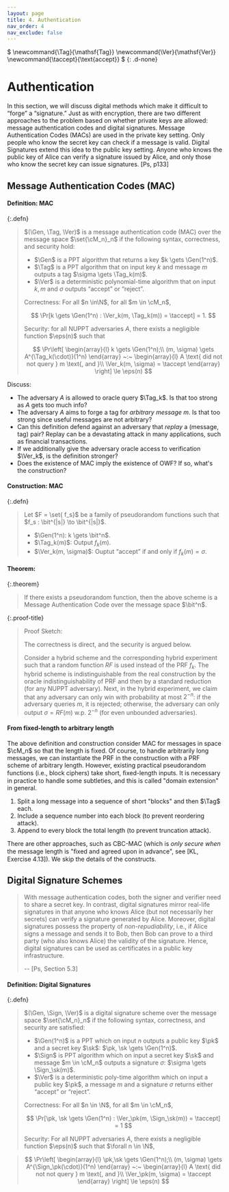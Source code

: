 ```yaml
---
layout: page
title: 4. Authentication
nav_order: 4
nav_exclude: false
---
```


$
\newcommand{\Tag}{\mathsf{Tag}}
\newcommand{\Ver}{\mathsf{Ver}}
\newcommand{\taccept}{\text{accept}}
$
{: .d-none}

Authentication
================

In this section, we will discuss digital methods which make
it difficult to “forge” a “signature.” Just as with encryption, there
are two different approaches to the problem based on whether
private keys are allowed: message authentication codes and digital
signatures. Message Authentication Codes (MACs) are used in
the private key setting. Only people who know the secret key
can check if a message is valid. Digital Signatures extend this
idea to the public key setting. Anyone who knows the public key
of Alice can verify a signature issued by Alice, and only those
who know the secret key can issue signatures. [Ps, p133]

Message Authentication Codes (MAC)
-------------------------

#### **Definition:** MAC

{:.defn}
> $(\Gen, \Tag, \Ver)$ is a message authentication code (MAC) over 
> the message space $\set{\cM_n}_n$ if the following syntax, correctness, and security hold:
> 
> - $\Gen$ is a PPT algorithm that returns a key $k \gets \Gen(1^n)$.
> - $\Tag$ is a PPT algorithm that on input key $k$ and message $m$ outputs a tag $\sigma \gets \Tag_k(m)$.
> - $\Ver$ is a deterministic polynomial-time algorithm that on input $k, m$ and $\sigma$ 
>   outputs “accept” or “reject”.
> 
> Correctness: For all $n \in\N$, for all $m \in \cM_n$,
> 
> $$
> \Pr[k \gets \Gen(1^n) : \Ver_k(m, \Tag_k(m)) = \taccept] = 1.
> $$
> 
> Security: for all NUPPT adversaries $A$, there exists a negligible function $\eps(n)$
> such that
> 
> $$
> \Pr\left[
> \begin{array}{l}
> k \gets \Gen(1^n);\\
> (m, \sigma) \gets A^{\Tag_k(\cdot)}(1^n)
> \end{array}
>  ~:~
> \begin{array}{l}
> A \text{ did not not query } m \text{, and }\\ 
> \Ver_k(m, \sigma) = \taccept
> \end{array}
> \right] \le \eps(n)
> $$

Discuss:

- The adversary $A$ is allowed to oracle query $\Tag_k$. Is that too strong as $A$ gets too much info?
- The adversary $A$ aims to forge a tag for *arbitrary message* $m$. Is that too strong since useful messages are not arbitrary?
- Can this definition defend against an adversary that *replay* a (message, tag) pair? Replay can be a devastating attack in many applications, such as financial transactions.
- If we additionally give the adversary oracle access to verification $\Ver_k$, is the definition stronger?
- Does the existence of MAC imply the existence of OWF? If so, what's the construction?

#### **Construction:** MAC

{:.defn}
> Let $F = \set{ f_s}$ be a family of pseudorandom functions such that 
> $f_s : \bit^{|s|} \to \bit^{|s|}$.
> 
> - $\Gen(1^n): k \gets \bit^n$.
> - $\Tag_k(m)$: Output $f_k(m)$.
> - $\Ver_k(m, \sigma)$: Ouptut “accept” if and only if $f_k(m) = \sigma$.

#### **Theorem:**

{:.theorem}
> If there exists a pseudorandom function, then the above scheme is a 
> Message Authentication Code over the message space $\bit^n$.

{:.proof-title}
> Proof Sketch:
> 
> The correctness is direct, and the security is argued below.
> 
> Consider a hybrid scheme and the corresponding hybrid experiment such that
> a random function $RF$ is used instead of the PRF $f_k$.
> The hybrid scheme is indistinguishable from the real construction
> by the oracle indistinguishability of PRF and then by a standard reduction
> (for any NUPPT adversary).
> Next, in the hybrid experiment, we claim that any adversary 
> can only win with probability at most $2^{-n}$:
> if the adversary queries $m$, it is rejected;
> otherwise, the adversary can only output $\sigma = RF(m)$ w.p. $2^{-n}$
> (for even unbounded adversaries).

#### From fixed-length to arbitrary length

The above definition and construction consider MAC for messages in space $\cM_n$ so that
the length is fixed.
Of course, to handle arbitrarily long messages,
we can instantiate the PRF in the construction with a PRF scheme of arbitrary length.
However, existing
practical pseudorandom functions (i.e., block ciphers) take short, ﬁxed-length inputs.
It is necessary in practice to handle some subtleties, and this is called "domain extension" in general.

1. Split a long message into a sequence of short "blocks" and then $\Tag$ each.
2. Include a sequence number into each block (to prevent reordering attack).
3. Append to every block the total length (to prevent truncation attack).

There are other approaches, such as CBC-MAC (which is *only secure when* 
the message length is "ﬁxed and agreed upon in advance", see [KL, Exercise 4.13]).
We skip the details of the constructs.

Digital Signature Schemes
-------------------------

> With message authentication codes, both the signer and verifier need to share a secret key.
> In contrast, digital signatures mirror real-life signatures in that anyone who knows Alice 
> (but not necessarily her secrets) can verify a signature generated by Alice.
> Moreover, digital signatures possess the property of *non-repudiability*, 
> i.e., if Alice signs a message and sends it to Bob, 
> then Bob can prove to a third party (who also knows Alice) the validity of the signature. 
> Hence, digital signatures can be used as certificates in a public key infrastructure.
> 
> -- [Ps, Section 5.3]

#### **Definition:** Digital Signatures

{:.defn}
> $(\Gen, \Sign, \Ver)$ is a digital signature scheme over the message space $\set{\cM_n}_n$ 
> if the following syntax, correctness, and security are satisfied:
> 
> - $\Gen(1^n)$ is a PPT which on input $n$ outputs a public key $\pk$ and a secret key $\sk$: $\pk, \sk \gets \Gen(1^n)$. 
> - $\Sign$ is PPT algorithm which on input a secret key $\sk$ and message $m \in \cM_n$ 
>   outputs a signature $\sigma$: $\sigma \gets \Sign_\sk(m)$.
> - $\Ver$ is a deterministic poly-time algorithm which on input a public key $\pk$, 
>   a message $m$ and a signature $\sigma$ returns either “accept” or “reject”.
> 
> Correctness:
> For all $n \in \N$, for all $m \in \cM_n$,
> 
> $$ 
> \Pr[\pk, \sk \gets \Gen(1^n) : \Ver_\pk(m, \Sign_\sk(m)) = \taccept] = 1
> $$
> 
> Security:
> For all NUPPT adversaries $A$, there exists a negligible function $\eps(n)$ such that
> $\forall n \in \N$,

> $$
> \Pr\left[
> \begin{array}{l}
> \pk,\sk \gets \Gen(1^n);\\
> (m, \sigma) \gets A^{\Sign_\pk(\cdot)}(1^n)
> \end{array}
>  ~:~
> \begin{array}{l}
> A \text{ did not not query } m \text{, and }\\ 
> \Ver_\pk(m, \sigma) = \taccept
> \end{array}
> \right] \le \eps(n)
> $$

